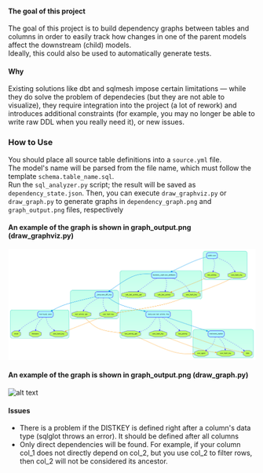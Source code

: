 #### The goal of this project 
The goal of this project is to build dependency graphs between tables and columns in order to easily track how changes in one of the parent models affect the downstream (child) models.  
Ideally, this could also be used to automatically generate tests.

#### Why
Existing solutions like dbt and sqlmesh impose certain limitations — while they do solve the problem of dependecies (but they are not able to visualize), they require integration into the project (a lot of rework) and introduces additional constraints (for example, you may no longer be able to write raw DDL when you really need it), or new issues. 

### How to Use
You should place all source table definitions into a `source.yml` file.  
The model's name will be parsed from the file name, which must follow the template `schema.table_name.sql`.  
Run the `sql_analyzer.py` script; the result will be saved as `dependency_state.json`. Then, you can execute `draw_graphviz.py` or `draw_graph.py` to generate graphs in `dependency_graph.png` and `graph_output.png` files, respectively

#### An example of the graph is shown in graph_output.png (draw_graphviz.py)
![alt_text](https://github.com/Easthy/sql_analyzer/blob/main/dependency_graph.png)

#### An example of the graph is shown in graph_output.png (draw_graph.py)
![alt text](https://github.com/Easthy/sql_analyzer/blob/main/graph_output.png)

#### Issues
- There is a problem if the DISTKEY is defined right after a column's data type (sqlglot throws an error). It should be defined after all columns
- Only direct dependencies will be found. For example, if your column col_1 does not directly depend on col_2, but you use col_2 to filter rows, then col_2 will not be considered its ancestor.
